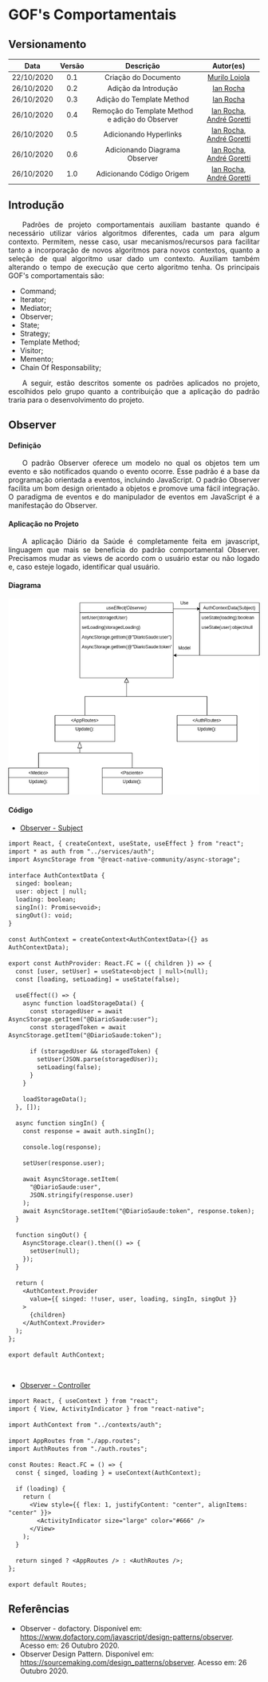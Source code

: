 # GOF's Comportamentais

## Versionamento

|    Data    | Versão |                    Descrição                    |                                        Autor(es)                                         |
| :--------: | :----: | :---------------------------------------------: | :--------------------------------------------------------------------------------------: |
| 22/10/2020 |  0.1   |              Criação do Documento               |                      [Murilo Loiola](https://github.com/murilo-dan)                      |
| 26/10/2020 |  0.2   |              Adição da Introdução               |                        [Ian Rocha](https://github.com/IanPSRocha)                        |
| 26/10/2020 |  0.3   |            Adição do Template Method            |                        [Ian Rocha](https://github.com/IanPSRocha)                        |
| 26/10/2020 |  0.4   | Remoção do Template Method e adição do Observer | [Ian Rocha](https://github.com/IanPSRocha), [André Goretti](https://github.com/Agoretti) |
| 26/10/2020 |  0.5   |             Adicionando Hyperlinks              | [Ian Rocha](https://github.com/IanPSRocha), [André Goretti](https://github.com/Agoretti) |
| 26/10/2020 |  0.6   |          Adicionando Diagrama Observer          | [Ian Rocha](https://github.com/IanPSRocha), [André Goretti](https://github.com/Agoretti) |
| 26/10/2020 |  1.0   |            Adicionando Código Origem            | [Ian Rocha](https://github.com/IanPSRocha), [André Goretti](https://github.com/Agoretti) |

## Introdução

<p align="justify">&emsp;&emsp;Padrões de projeto comportamentais
auxiliam bastante quando é necessário utilizar vários algoritmos diferentes, cada um para algum contexto. Permitem, nesse caso, usar mecanismos/recursos para facilitar tanto a incorporação de novos algoritmos para novos contextos, quanto a seleção de qual algoritmo usar
dado um contexto. Auxiliam também alterando o tempo de execução que certo algoritmo tenha. Os principais GOF's comportamentais são:</p>

- Command;
- Iterator;
- Mediator;
- Observer;
- State;
- Strategy;
- Template Method;
- Visitor;
- Memento;
- Chain Of Responsability;

<p align="justify">&emsp;&emsp;A seguir, estão descritos somente os padrões aplicados no projeto, escolhidos pelo grupo quanto a contribuição que a aplicação do padrão traria para o desenvolvimento do projeto.</p>

## Observer

#### Definição

<p align="justify">&emsp;&emsp;O padrão Observer oferece um modelo no qual os objetos tem um evento e são notificados quando o evento ocorre. Esse padrão é a base da programação orientada a eventos, incluindo JavaScript. O padrão Observer facilita um bom design orientado a objetos e promove uma fácil integração. O paradigma de eventos e do manipulador de eventos em JavaScript é a manifestação do Observer.</p>

#### Aplicação no Projeto

<p align="justify">&emsp;&emsp;A aplicação Diário da Saúde é completamente feita em javascript, linguagem que mais se beneficia do padrão comportamental Observer. Precisamos mudar as views de acordo com o usuário estar ou não logado e, caso esteje logado, identificar qual usuário.</p>

#### Diagrama

[![Observer_0.1](./img/Observer.png)](./img/Observer.png)

#### Código

- [Observer - Subject](https://github.com/UnBArqDsw/2020.1_G5_Diario_da_Saude/blob/master/mobile/DiarioSaude/src/contexts/auth.tsx)

```tsx
import React, { createContext, useState, useEffect } from "react";
import * as auth from "../services/auth";
import AsyncStorage from "@react-native-community/async-storage";

interface AuthContextData {
  singed: boolean;
  user: object | null;
  loading: boolean;
  singIn(): Promise<void>;
  singOut(): void;
}

const AuthContext = createContext<AuthContextData>({} as AuthContextData);

export const AuthProvider: React.FC = ({ children }) => {
  const [user, setUser] = useState<object | null>(null);
  const [loading, setLoading] = useState(false);

  useEffect(() => {
    async function loadStorageData() {
      const storagedUser = await AsyncStorage.getItem("@DiarioSaude:user");
      const storagedToken = await AsyncStorage.getItem("@DiarioSaude:token");

      if (storagedUser && storagedToken) {
        setUser(JSON.parse(storagedUser));
        setLoading(false);
      }
    }

    loadStorageData();
  }, []);

  async function singIn() {
    const response = await auth.singIn();

    console.log(response);

    setUser(response.user);

    await AsyncStorage.setItem(
      "@DiarioSaude:user",
      JSON.stringify(response.user)
    );
    await AsyncStorage.setItem("@DiarioSaude:token", response.token);
  }

  function singOut() {
    AsyncStorage.clear().then(() => {
      setUser(null);
    });
  }

  return (
    <AuthContext.Provider
      value={{ singed: !!user, user, loading, singIn, singOut }}
    >
      {children}
    </AuthContext.Provider>
  );
};

export default AuthContext;
```
</br>

- [Observer - Controller](https://github.com/UnBArqDsw/2020.1_G5_Diario_da_Saude/blob/master/mobile/DiarioSaude/src/routes/index.tsx)

```tsx
import React, { useContext } from "react";
import { View, ActivityIndicator } from "react-native";

import AuthContext from "../contexts/auth";

import AppRoutes from "./app.routes";
import AuthRoutes from "./auth.routes";

const Routes: React.FC = () => {
  const { singed, loading } = useContext(AuthContext);

  if (loading) {
    return (
      <View style={{ flex: 1, justifyContent: "center", alignItems: "center" }}>
        <ActivityIndicator size="large" color="#666" />
      </View>
    );
  }

  return singed ? <AppRoutes /> : <AuthRoutes />;
};

export default Routes;
```

## Referências

* Observer - dofactory. Disponível em: <a>https://www.dofactory.com/javascript/design-patterns/observer</a>. Acesso em: 26 Outubro 2020.
* Observer Design Pattern. Disponível em: <a>https://sourcemaking.com/design_patterns/observer</a>. Acesso em: 26 Outubro 2020.
